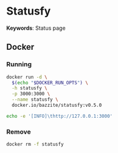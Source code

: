 # Statusfy

**Keywords**: Status page

## Docker

### Running

```sh
docker run -d \
  $(echo "$DOCKER_RUN_OPTS") \
  -h statusfy \
  -p 3000:3000 \
  --name statusfy \
  docker.io/bazzite/statusfy:v0.5.0
```

```sh
echo -e '[INFO]\thttp://127.0.0.1:3000'
```

### Remove

```sh
docker rm -f statusfy
```
